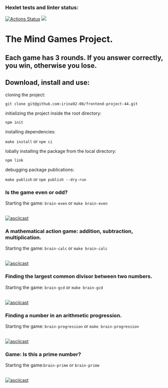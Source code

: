 ### Hexlet tests and linter status:
[![Actions Status](https://github.com/irina92-08/frontend-project-44/actions/workflows/hexlet-check.yml/badge.svg)](https://github.com/irina92-08/frontend-project-44/actions)
<a href="https://codeclimate.com/github/irina92-08/frontend-project-44/maintainability"><img src="https://api.codeclimate.com/v1/badges/8ec72ff06061135adfd2/maintainability" /></a>

 <h1>The Mind Games Project.</h1>
 <h2>Each game has 3 rounds. If you answer correctly, you win, otherwise you lose.</h2>
 
 <h2> Download, install and use:</h2>
 
<p>cloning the project:</p>

`git clone git@github.com:irina92-08/frontend-project-44.git`
<br>

<p>initializing the project inside the root directory:</p> 

`npm init`
<br>

<p>installing dependencies:</p> 

`make install` or `npm ci`
<br>

<p>lobally installing the package from the local directory:</p> 

`npm link`
<br>

<p>debugging package publications:</p> 

`make publish` or `npm publish --dry-run`
<br>


<h3>Is the game even or odd?</h3>

Starting the game: `brain-even` or `make brain-even`
<br>
<br>

[![asciicast](https://asciinema.org/a/pMadYqeLdiYiH1F8YUnxncPbR.svg)](https://asciinema.org/a/pMadYqeLdiYiH1F8YUnxncPbR)
<br>
<h3>A mathematical action game: addition, subtraction, multiplication.</h3>

Starting the game: `brain-calc` or `make brain-calc`
<br>
<br>

[![asciicast](https://asciinema.org/a/KkqPfKoADZI4R9sNgS1fEcxsP.svg)](https://asciinema.org/a/KkqPfKoADZI4R9sNgS1fEcxsP)
<br>
<h3>Finding the largest common divisor between two numbers.</h3>

Starting the game: `brain-gcd` or `make brain-gcd`
<br>
<br>

[![asciicast](https://asciinema.org/a/xHPHJ5Yec8O5Rkc1cuWxoqfBJ.svg)](https://asciinema.org/a/xHPHJ5Yec8O5Rkc1cuWxoqfBJ)
<br>
<h3>Finding a number in an arithmetic progression.</h3>

Starting the game: `brain-progression` or `make brain-progression`
<br>
<br>

[![asciicast](https://asciinema.org/a/5SonbeQ8Be2wCElsed1AUAtBk.svg)](https://asciinema.org/a/5SonbeQ8Be2wCElsed1AUAtBk)
<br>

<h3>Game: Is this a prime number?</h3>

Starting the game:`brain-prime` or `brain-prime`
<br>
<br>

[![asciicast](https://asciinema.org/a/GD3pguZEcaBYK4KiA2TcK1UfN.svg)](https://asciinema.org/a/GD3pguZEcaBYK4KiA2TcK1UfN)